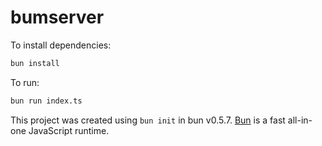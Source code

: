 # bumserver

To install dependencies:

```bash
bun install
```

To run:

```bash
bun run index.ts
```

This project was created using `bun init` in bun v0.5.7. [Bun](https://bun.sh) is a fast all-in-one JavaScript runtime.
